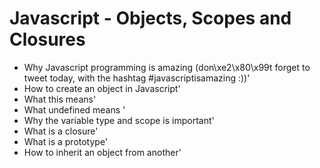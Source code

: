 # Javascript - Objects, Scopes and Closures

* Why Javascript programming is amazing (don\xe2\x80\x99t forget to tweet today, with the hashtag #javascriptisamazing :))'
* How to create an object in Javascript'
* What this means'
* What undefined means '
* Why the variable type and scope is important'
* What is a closure'
* What is a prototype'
* How to inherit an object from another'
